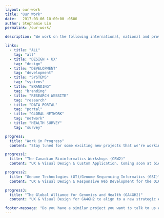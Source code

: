 ```yaml
---
layout: our-work
title: "Our Work"
date:   2017-03-06 10:00:00 -0500
author: Stephanie Lin
permalink: /our-work/

description: "We work on the following international, national and provincial research websites, developing an extensive portfolio of user-friendly, informative and operational websites that support and communicate OICR's research objectives."

links:
  - title: "ALL"
    tag: "all"
  - title: "DESIGN + UX"
    tag: "design"
  - title: "DEVELOPMENT"
    tag: "development"
  - title: "SYSTEMS"
    tag: "systems"
  - title: "BRANDING"
    tag: "branding"
  - title: "RESEARCH WEBSITE"
    tag: "research"
  - title: "DATA PORTAL"
    tag: "portal"
  - title: "GLOBAL NETWORK"
    tag: "network"
  - title: "HEALTH SURVEY"
    tag: "survey"

progress:
  title: "Work in Progress"
  content: "Stay tuned for some exciting new projects that we're working on!"

progress1:
  title: "The Canadian Bioinformatics Workshops (CBW2)"
  content: "UX & Visual Design & Custom Application. Coming soon at bioinformatics.ca"

progress2:
  title: "Genome Technologies (GT)/Genome Sequencing Informatics (GSI)"
  content: "UX & Visual Design & Responsive Web Development for the OICR Research Teams performing Genomics and Bioinformatics in support of outreach and collaboration opportunities within Cancer Research.  Coming soon at genomics.oicr.on.ca "

progress3:
  title: "The Global Alliance for Genomics and Health (GA4GH2)"
  content: "UX & Visual Design for GA4GH2 to align to a new strategic direction and their new focus on output of standards and tools that meet the needs of key genomic data projects. Coming soon at ga4gh.org"

footer-message: "Do you have a similar project you want to talk to us about? "
---
```

